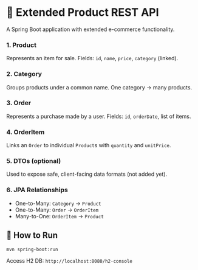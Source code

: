 # 🛒 Extended Product REST API

A Spring Boot application with extended e-commerce functionality.



### 1. Product
Represents an item for sale. Fields: `id`, `name`, `price`, `category` (linked).

### 2. Category
Groups products under a common name. One category → many products.

### 3. Order
Represents a purchase made by a user. Fields: `id`, `orderDate`, list of items.

### 4. OrderItem
Links an `Order` to individual `Product`s with `quantity` and `unitPrice`.

### 5. DTOs (optional)
Used to expose safe, client-facing data formats (not added yet).

### 6. JPA Relationships
- One-to-Many: `Category` → `Product`
- One-to-Many: `Order` → `OrderItem`
- Many-to-One: `OrderItem` → `Product`



## 🚀 How to Run

```bash
mvn spring-boot:run
```

Access H2 DB: `http://localhost:8080/h2-console`


